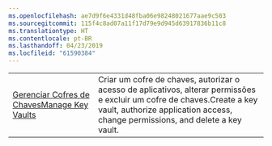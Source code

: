 ```yaml
---
ms.openlocfilehash: ae7d9f6e4331d48fba06e98248021677aae9c503
ms.sourcegitcommit: 115f4c8ad07a11f17d79e9d945d63917836b11c8
ms.translationtype: HT
ms.contentlocale: pt-BR
ms.lasthandoff: 04/23/2019
ms.locfileid: "61590384"
---
```

|  |  |
|---------|---------|
| <span data-ttu-id="b4dd4-101">[Gerenciar Cofres de Chaves][1]</span><span class="sxs-lookup"><span data-stu-id="b4dd4-101">[Manage Key Vaults][1]</span></span> | <span data-ttu-id="b4dd4-102">Criar um cofre de chaves, autorizar o acesso de aplicativos, alterar permissões e excluir um cofre de chaves.</span><span class="sxs-lookup"><span data-stu-id="b4dd4-102">Create a key vault, authorize application access, change permissions, and delete a key vault.</span></span> |

[1]: https://azure.microsoft.com/resources/samples/key-vault-java-manage-key-vaults/
